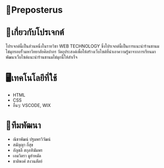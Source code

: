 # 📍Preposterus
# 🔗เกี่ยวกับโปรเจกต์
โปรเจกต์นี้เป็นส่วนหนึ่งในรายวิชา WEB TECHNOLOGY ซึ่งโปรเจกต์นี้เป็นการแนะนำร้านชานมไข่มุกรอบรั้วมหาวิทยาลัยศิลปากร วัตถุประสงค์เพื่อให้สร้างเว็บไซต์ที่นำเอาความรู้มาจากการเรียนมาพัฒนาเว็บไซต์แนะนำร้านชานมไข่มุกนี้ให้สำเร็จ

# 🖥️เทคโนโลยีที่ใช้
- HTML
- CSS
- อื่นๆ: VSCODE, WIX

# 🏡ทีมพัฒนา
- ณิชาพัฒน์ ปฐมพรวิวัฒน์
- สมัญญา กี่สุข
- อัญชลี สกุลฑิฆัมพร
- เอมวิตรา มูฮำหมัด
- ชาติพงศ์ สงวนสัตย์
